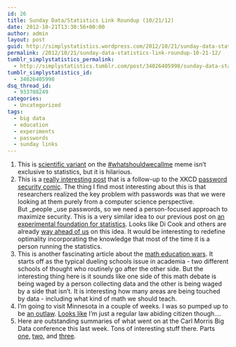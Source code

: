 ```yaml
---
id: 26
title: Sunday Data/Statistics Link Roundup (10/21/12)
date: 2012-10-21T13:30:56+00:00
author: admin
layout: post
guid: http://simplystatistics.wordpress.com/2012/10/21/sunday-data-statistics-link-roundup-10-21-12
permalink: /2012/10/21/sunday-data-statistics-link-roundup-10-21-12/
tumblr_simplystatistics_permalink:
  - http://simplystatistics.tumblr.com/post/34026405998/sunday-data-statistics-link-roundup-10-21-12
tumblr_simplystatistics_id:
  - 34026405998
dsq_thread_id:
  - 933708249
categories:
  - Uncategorized
tags:
  - big data
  - education
  - experiments
  - passwords
  - sunday links
---
```

  1. This is <a href="http://researchinprogress.tumblr.com/" target="_blank">scientific variant</a> on the <a href="http://whatshouldwecallme.tumblr.com/" target="_blank">#whatshouldwecallme</a> meme isn&#8217;t exclusive to statistics, but it is hilarious. 
  2. This is a <a href="http://www.wired.com/opinion/2012/10/passwords-and-hackers-security-and-practicality/" target="_blank">really interesting post</a> that is a follow-up to the XKCD <a href="http://xkcd.com/936/" target="_blank">password security comic</a>. The thing I find most interesting about this is that researchers realized the key problem with passwords was that we were looking at them purely from a computer science perspective. But _people _use passwords, so we need a person-focused approach to maximize security. This is a very similar idea to our previous post on <a href="http://simplystatistics.org/post/31460959187/an-experimental-foundation-for-statistics" target="_blank">an experimental foundation for statistics</a>. Looks like Di Cook and others are already <a href="http://www.r-bloggers.com/carl-morris-symposium-on-large-scale-data-inference-23/" target="_blank">way ahead of us</a> on this idea. It would be interesting to redefine optimality incorporating the knowledge that most of the time it is a person running the statistics. 
  3. This is another fascinating article about the <a href="http://www.insidehighered.com/news/2012/10/15/stanford-professor-goes-public-attacks-over-her-math-education-research" target="_blank">math education wars</a>. It starts off as the typical dueling schools issue in academia - two different schools of thought who routinely go after the other side. But the interesting thing here is it sounds like one side of this math debate is being waged by a person collecting data and the other is being waged by a side that isn&#8217;t. It is interesting how many areas are being touched by data - including what kind of math we should teach. 
  4. I&#8217;m going to visit Minnesota in a couple of weeks. I was so pumped up to be <a href="https://twitter.com/leekgroup/status/259597859639410688" target="_blank">an outlaw</a>. <a href="http://simplystatistics.org/post/33973041284/minnesota-clarifies-free-online-ed-is-ok" target="_blank">Looks like</a> I&#8217;m just a regular law abiding citizen though&#8230;.
  5. Here are outstanding summaries of what went on at the Carl Morris Big Data conference this last week. Tons of interesting stuff there. Parts <a href="http://civilstat.com/?p=745" target="_blank">one</a>, <a href="http://civilstat.com/?p=758" target="_blank">two</a>, and <a href="http://civilstat.com/?p=760" target="_blank">three</a>. 